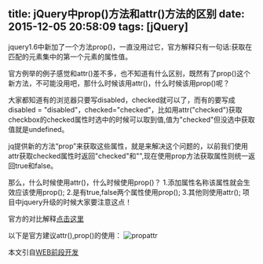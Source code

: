 title: jQuery中prop()方法和attr()方法的区别
date: 2015-12-05 20:58:09
tags: [jQuery]
---

jquery1.6中新加了一个方法prop()，一直没用过它，官方解释只有一句话:获取在匹配的元素集中的第一个元素的属性值。

官方例举的例子感觉和attr()差不多，也不知道有什么区别，既然有了prop()这个新方法，不可能没用吧，那什么时候该用attr()，什么时候该用prop()呢？

大家都知道有的浏览器只要写disabled，checked就可以了，而有的要写成disabled = "disabled"，checked="checked"，比如用attr("checked")获取checkbox的checked属性时选中的时候可以取到值,值为"checked"但没选中获取值就是undefined。

<!-- more -->
jq提供新的方法“prop”来获取这些属性，就是来解决这个问题的，以前我们使用attr获取checked属性时返回"checked"和"",现在使用prop方法获取属性则统一返回true和false。

那么，什么时候使用attr()，什么时候使用prop()？
1.添加属性名称该属性就会生效应该使用prop();
2.是有true,false两个属性使用prop();
3.其他则使用attr();
项目中jquery升级的时候大家要注意这点！

官方的对比解释[点击这里](http://stackoverflow.com/questions/5874652/prop-vs-attr)

以下是官方建议attr(),prop()的使用：
![propattr](/images/propattr.png)

本文引自[WEB前段开发](http://www.candoudou.com/archives/161)